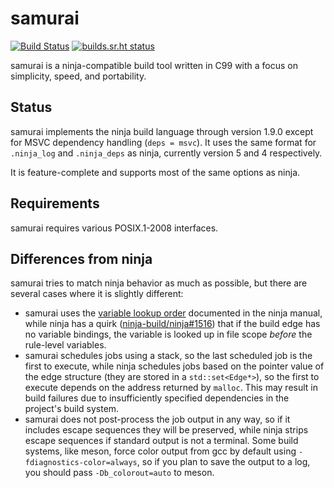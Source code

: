 # samurai

[![Build Status](https://travis-ci.org/michaelforney/samurai.svg?branch=master)](https://travis-ci.org/michaelforney/samurai)
[![builds.sr.ht status](https://builds.sr.ht/~mcf/samurai.svg)](https://builds.sr.ht/~mcf/samurai)

samurai is a ninja-compatible build tool written in C99 with a focus on
simplicity, speed, and portability.

## Status

samurai implements the ninja build language through version 1.9.0 except
for MSVC dependency handling (`deps = msvc`). It uses the same format
for `.ninja_log` and `.ninja_deps` as ninja, currently version 5 and 4
respectively.

It is feature-complete and supports most of the same options as ninja.

## Requirements

samurai requires various POSIX.1-2008 interfaces.

## Differences from ninja

samurai tries to match ninja behavior as much as possible, but there
are several cases where it is slightly different:

- samurai uses the [variable lookup order] documented in the ninja manual,
  while ninja has a quirk ([ninja-build/ninja#1516]) that if the build
  edge has no variable bindings, the variable is looked up in file scope
  *before* the rule-level variables.
- samurai schedules jobs using a stack, so the last scheduled job is
  the first to execute, while ninja schedules jobs based on the pointer
  value of the edge structure (they are stored in a `std::set<Edge*>`),
  so the first to execute depends on the address returned by `malloc`.
  This may result in build failures due to insufficiently specified
  dependencies in the project's build system.
- samurai does not post-process the job output in any way, so if it
  includes escape sequences they will be preserved, while ninja strips
  escape sequences if standard output is not a terminal. Some build
  systems, like meson, force color output from gcc by default using
  `-fdiagnostics-color=always`, so if you plan to save the output to a
  log, you should pass `-Db_colorout=auto` to meson.

[ninja-build/ninja#1516]: https://github.com/ninja-build/ninja/issues/1516
[variable lookup order]: https://ninja-build.org/manual.html#ref_scope
